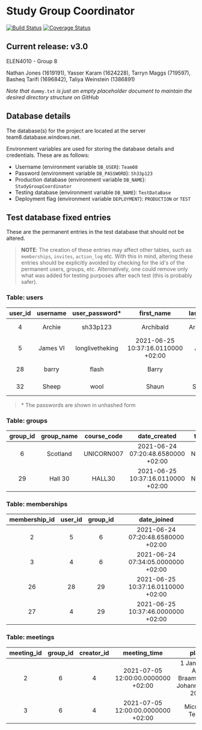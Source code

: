 # Study Group Coordinator 

[![Build Status](https://travis-ci.com/witseie-elen4010/2021-008-project.svg?token=V5cp52PcqVwRJucANpvU&branch=main)](https://travis-ci.com/witseie-elen4010/2021-008-project) [![Coverage Status](https://coveralls.io/repos/github/witseie-elen4010/2021-008-project/badge.svg?t=Oi7CiE)](https://coveralls.io/github/witseie-elen4010/2021-008-project)

## Current release: v3.0

ELEN4010 - Group 8 

Nathan Jones (1619191), Yasser Karam (1624228), Tarryn Maggs (719597), Basheq Tarifi (1696842), Taliya Weinstein (1386891)

_Note that_ `dummy.txt` _is just an empty placeholder document to maintain the desired directory structure on GitHub_

## Database details
The database(s) for the project are located at the server team8.database.windows.net.

Environment variables are used for storing the database details and credentials. These are as follows:
- Username (environment variable `DB_USER`): `Team08` 
- Password (environment variable `DB_PASSWORD`): `Sh33p123`
- Production database (environment variable `DB_NAME`): `StudyGroupCoordinator`
- Testing database (environment variable `DB_NAME`): `TestDataBase`
- Deployment flag (environment variable `DEPLOYMENT`): `PRODUCTION` or `TEST`

## Test database fixed entries

These are the permanent entries in the test database that should not be altered.

> **NOTE**: The creation of these entries may affect other tables, such as `memberships`, `invites`, `action_log` etc. With this in mind, altering these entries should be explicitly avoided by checking for the id's of the permanent users, groups, etc. Alternatively, one could remove only what was added for testing purposes after each test (this is probably safer). 

### Table: users
| user_id | username |  user_password* |             first_name             | last_name | rating | number_ratings |   address_line_1  |   address_line_2   |        city        | postal_code |
|:-------:|:--------:|:---------------:|:----------------------------------:|:---------:|:------:|:--------------:|:-----------------:|:------------------:|:------------------:|:-----------:|
|    4    |  Archie  |     sh33p123    |              Archibald             | Armstrong |    5   |        1       | 4 Kentucky Circle | Saddlebrook Estate |    Johannesburg    |     1684    |
|    5    | James VI | longlivetheking | 2021-06-25 10:37:16.0110000 +02:00 |   James   |  NULL  |      NULL      |  6 Shelley Street |      Ridgeway      | Johannesburg South |     2091    |
|    28   |   barry  |      flash      |                Barry               |   Allen   |   3.5  |        2       |   6 North Avenue  |       Riviera      |    Johannesburg    |     2193    |
|    32   |   Sheep  |      wool      |                Shaun                |  Shababi  |  NULL  |      NULL      |  Montecasino Blvd |      Fourways      |    Johannesburg    |     2055    |

> \* The passwords are shown in unhashed form

### Table: groups
| group_id | group_name | course_code |            date_created            | tag |
|:--------:|:----------:|:-----------:|:----------------------------------:|:----:|
|     6    |  Scotland  |  UNICORN007 | 2021-06-24 07:20:48.6580000 +02:00 | NULL |
|    29    |   Hall 30  |    HALL30   | 2021-06-25 10:37:16.0110000 +02:00 | NULL |

### Table: memberships
| membership_id | user_id | group_id |             date_joined            |
|:-------------:|:-------:|:--------:|:----------------------------------:|
|       2       |    5    |     6    | 2021-06-24 07:20:48.6580000 +02:00 |
|       3       |    4    |     6    | 2021-06-24 07:34:05.0000000 +02:00 |
|       26      |    28   |    29    | 2021-06-25 10:37:16.0110000 +02:00 |
|       27      |    4    |    29    | 2021-06-25 10:37:46.0000000 +02:00 |


### Table: meetings
| meeting_id | group_id | creator_id |            meeting_time            |                       place                       |                                                                                              link                                                                                             | is_online |
|:----------:|:--------:|:----------:|:----------------------------------:|:-------------------------------------------------:|:---------------------------------------------------------------------------------------------------------------------------------------------------------------------------------------------:|:---------:|
|      2     |     6    |      4     | 2021-07-05 12:00:00.0000000 +02:00 | 1 Jan Smuts Ave, Braamfontein, Johannesburg, 2000 |                                        https://www.google.com/maps/dir/?api=1&destination=1%20Jan%20Smuts%20Ave,%20Braamfontein,%20Johannesburg,%202000                                       |     0     |
|      3     |     6    |      4     | 2021-07-05 12:00:00.0000000 +02:00 |                  Microsoft Teams                  | https://teams.microsoft.com/l/channel/19%3ac28be551715948bd9a244317273785af%40thread.tacv2/General?groupId=2bd99e7b-f2c6-4379-9d52-0bce78942072&tenantId=4b1b908c-5582-4377-ba07-a36d65e34934 |     1     |
